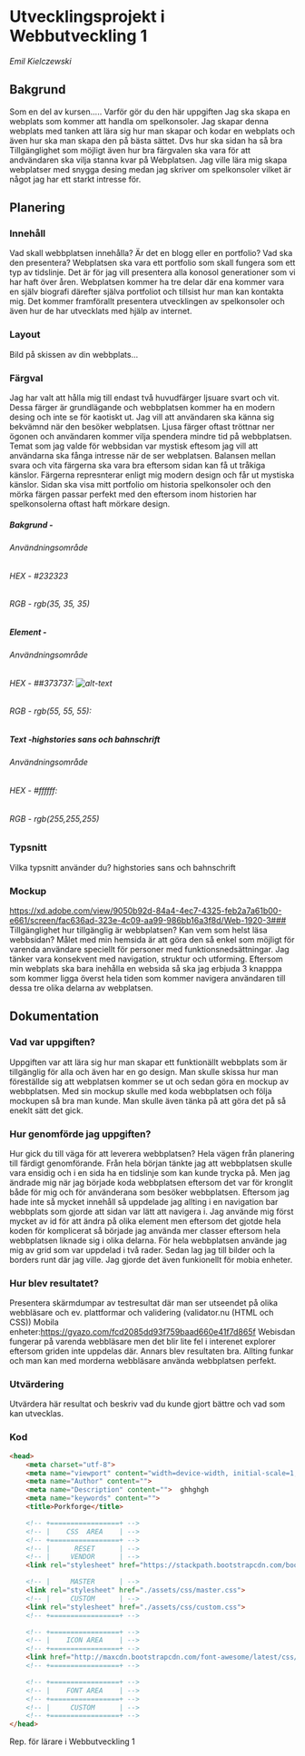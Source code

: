 # Utvecklingsprojekt i Webbutveckling 1
*Emil Kielczewski*

## Bakgrund
Som en del av kursen..... Varför gör du den här uppgiften
Jag ska skapa en webplats som kommer att handla om spelkonsoler. Jag skapar denna webplats med tanken att lära sig hur man skapar och kodar en webplats och även hur ska man skapa den på bästa sättet. Dvs hur ska sidan ha så bra Tillgänglighet som möjligt även hur bra färgvalen ska vara för att andvändaren ska vilja stanna kvar på Webplatsen. Jag ville lära mig skapa webplatser med snygga desing medan jag skriver om spelkonsoler vilket är något jag har ett starkt intresse för.
## Planering
### Innehåll
Vad skall webbplatsen innehålla? Är det en blogg eller en portfolio? Vad ska den presentera?
Webplatsen ska vara ett portfolio som skall fungera som ett typ av tidslinje. Det är för jag vill presentera alla konosol generationer som vi har haft över åren. Webplatsen kommer ha tre delar där ena kommer vara en själv biografi därefter själva portfoliot och tillsist hur man kan kontakta mig. Det kommer framförallt presentera utvecklingen av spelkonsoler och även hur de har utvecklats med hjälp av internet.
### Layout
Bild på skissen av din webbplats...
### Färgval
Jag har valt att hålla mig till endast två huvudfärger ljsuare svart och vit. Dessa färger är grundlägande och webbplatsen kommer ha en modern desing och inte se för kaotiskt ut. Jag vill att användaren ska känna sig bekvämnd när den besöker webplatsen. Ljusa färger oftast tröttnar ner ögonen och användaren kommer  vilja spendera mindre tid på webbplatsen. Temat som jag valde för webbsidan var mystisk eftesom jag vill att användarna ska fånga intresse när de ser webplatsen. Balansen mellan svara och vita färgerna ska vara bra eftersom sidan kan få ut tråkiga känslor.  Färgerna represnterar enligt mig modern design och får ut mystiska känslor. Sidan ska visa mitt portfolio om historia spelkonsoler och den mörka färgen passar perfekt med den eftersom inom historien har spelkonsolerna oftast haft mörkare design.
##### Bakgrund -
###### Användningsområde
###### HEX - #232323
###### RGB - rgb(35, 35, 35)

##### Element -
###### Användningsområde
###### HEX - ##373737: ![alt-text](https://via.placeholder.com/20/76c187/76c187?Text=%20 "##373737")
###### RGB - rgb(55, 55, 55):

##### Text -highstories sans och bahnschrift
###### Användningsområde
###### HEX - #ffffff:

###### RGB - rgb(255,255,255)

### Typsnitt
Vilka typsnitt använder du? highstories sans och bahnschrift
### Mockup
https://xd.adobe.com/view/9050b92d-84a4-4ec7-4325-feb2a7a61b00-e661/screen/fac636ad-323e-4c09-aa99-986bb16a3f8d/Web-1920-3### Tillgänglighet
hur tillgänglig är webbplatsen? Kan vem som helst läsa webbsidan?
Målet med min hemsida är att göra den så enkel som möjligt för varenda användare speciellt för personer med funktionsnedsättningar.  Jag tänker vara konsekvent med navigation, struktur och utforming. Eftersom min webplats ska bara inehålla en websida så ska jag erbjuda 3 knapppa som kommer ligga överst hela tiden som kommer navigera användaren till dessa tre olika delarna av webplatsen.
## Dokumentation

### Vad var uppgiften?
Uppgiften var att lära sig hur man skapar ett funktionällt webbplats som är tillgänglig för alla och även har en go design. Man skulle skissa hur man föreställde sig att webplatsen kommer se ut och sedan göra en mockup av webbplatsen. Med sin mockup skulle med koda webbplatsen och följa mockupen så bra man kunde. Man skulle även tänka på att göra det på så eneklt sätt det gick.
### Hur genomförde jag uppgiften?
Hur gick du till väga för att leverera webbplatsen? Hela vägen från planering till färdigt genomförande.
Från hela början tänkte jag att webbplatsen skulle vara ensidig och i en sida ha en tidslinje som kan kunde trycka på. Men jag ändrade mig när jag började koda webbplatsen eftersom det var för kronglit både för mig och för använderana som besöker webbplatsen. Eftersom jag hade inte så mycket innehåll så uppdelade jag allting i en navigation bar webbplats som gjorde att sidan var lätt att navigera i. Jag använde mig först mycket av id för att ändra på olika element men eftersom det gjotde hela koden för komplicerat så började jag använda mer classer eftersom hela webbplatsen liknade sig i olika delarna. För hela webbplatsen använde jag mig av grid som var uppdelad i två rader. Sedan lag jag till bilder och la borders runt där jag ville. Jag gjorde det även funkionellt för mobia enheter.
### Hur blev resultatet?
Presentera skärmdumpar av testresultat där man ser utseendet på olika webbläsare och ev. plattformar och validering (validator.nu (HTML och CSS)) Mobila enheter:https://gyazo.com/fcd2085dd93f759baad660e41f7d865f
Webisdan fungerar på varenda webbläsare men det blir lite fel i interenet explorer eftersom griden inte uppdelas där. Annars blev resultaten bra. Allting funkar och man kan med morderna webbläsare använda webbplatsen perfekt.
	  
### Utvärdering
Utvärdera här resultat och beskriv vad du kunde gjort bättre och vad som kan utvecklas.
### Kod
```html
<head>
	<meta charset="utf-8">
	<meta name="viewport" content="width=device-width, initial-scale=1, shrink-to-fit=no">
	<meta name="Author" content="">
	<meta name="Description" content="">  ghhghgh
	<meta name="keywords" content="">
	<title>Porkforge</title>

	<!-- +=================+ -->
	<!-- |    CSS  AREA    | -->
	<!-- +=================+ -->
	<!-- |      RESET      | -->
	<!-- |     VENDOR      | -->
	<link rel="stylesheet" href="https://stackpath.bootstrapcdn.com/bootstrap/4.1.3/css/bootstrap.min.css" integrity="sha384-MCw98/SFnGE8fJT3GXwEOngsV7Zt27NXFoaoApmYm81iuXoPkFOJwJ8ERdknLPMO" crossorigin="anonymous">

	<!-- |     MASTER      | -->
	<link rel="stylesheet" href="./assets/css/master.css">
	<!-- |     CUSTOM      | -->
	<link rel="stylesheet" href="./assets/css/custom.css">
	<!-- +=================+ -->

	<!-- +=================+ -->
	<!-- |    ICON AREA    | -->
	<!-- +=================+ -->
	<link href="http://maxcdn.bootstrapcdn.com/font-awesome/latest/css/font-awesome.min.css" rel="stylesheet">
	<!-- +=================+ -->

	<!-- +=================+ -->
	<!-- |    FONT AREA    | -->
	<!-- +=================+ -->
	<!-- |     CUSTOM      | -->
	<!-- +=================+ -->
</head>
```
Rep. för lärare i Webbutveckling 1
